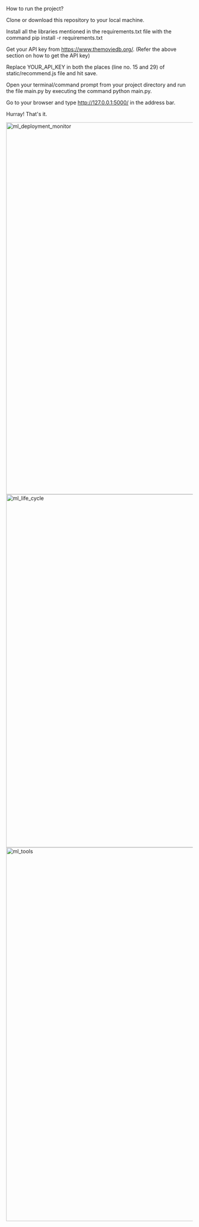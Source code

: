 How to run the project?


Clone or download this repository to your local machine.


Install all the libraries mentioned in the requirements.txt file with the
command pip install -r requirements.txt

Get your API key from https://www.themoviedb.org/. (Refer the above section on how to get the API key)

Replace YOUR_API_KEY in both the places (line no. 15 and 29) of static/recommend.js file and hit save.

Open your terminal/command prompt from your project directory and run the file main.py by executing the command python main.py.

Go to your browser and type http://127.0.0.1:5000/ in the address bar.

Hurray! That's it.


<img width="1005" alt="ml_deployment_monitor" src="https://github.com/ShivanshuVerma83/MovieRecommendation/assets/102357197/17319363-8368-4b72-92fb-a23eb85cd9f1">
<img width="954" alt="ml_life_cycle" src="https://github.com/ShivanshuVerma83/MovieRecommendation/assets/102357197/18cd6fef-710e-4709-b192-59470a0312b1">
<img width="1010" alt="ml_tools" src="https://github.com/ShivanshuVerma83/MovieRecommendation/assets/102357197/4c7d5641-2436-4387-8a5d-94ce20558424">
